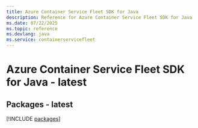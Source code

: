 ```yaml
---
title: Azure Container Service Fleet SDK for Java
description: Reference for Azure Container Service Fleet SDK for Java
ms.date: 07/22/2025
ms.topic: reference
ms.devlang: java
ms.service: containerservicefleet
---
```

# Azure Container Service Fleet SDK for Java - latest
## Packages - latest
[!INCLUDE [packages](container-service-fleet-index.md)]